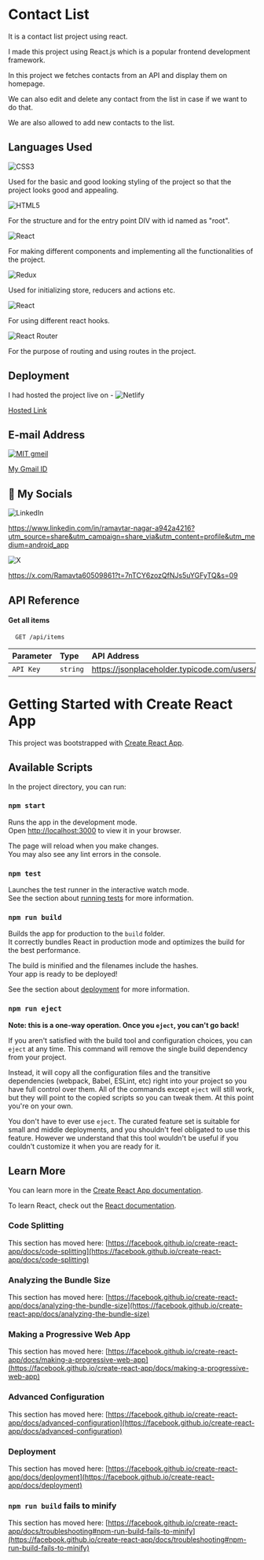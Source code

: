
# Contact List

It is a contact list project using react.

I made this project using React.js which is a popular frontend development framework.

In this project we fetches contacts from an API and display them on homepage.

We can also edit and delete any contact from the list in case if we want to do that.

We are also allowed to add new contacts to the list.
## Languages Used
![CSS3](https://img.shields.io/badge/css3-%231572B6.svg?style=for-the-badge&logo=css3&logoColor=white)

Used for the basic and good looking styling of the project so that the project looks good and appealing.

![HTML5](https://img.shields.io/badge/html5-%23E34F26.svg?style=for-the-badge&logo=html5&logoColor=white)

For the structure and for the entry point DIV with id named as "root".

![React](https://img.shields.io/badge/react-%2320232a.svg?style=for-the-badge&logo=react&logoColor=%2361DAFB)

For making different components and implementing all the functionalities of the project.

![Redux](https://img.shields.io/badge/redux-%23593d88.svg?style=for-the-badge&logo=redux&logoColor=white)

Used for initializing store, reducers and actions etc.

![React](https://img.shields.io/badge/hook-%2320232a.svg?style=for-the-badge&logo=react&logoColor=%2361DAFB)

For using different react hooks.

![React Router](https://img.shields.io/badge/React_Router-CA4245?style=for-the-badge&logo=react-router&logoColor=white)

For the purpose of routing and using routes in the project.
## Deployment

I had hosted the project live on -
![Netlify](https://img.shields.io/badge/netlify-%23000000.svg?style=for-the-badge&logo=netlify&logoColor=#00C7B7)

[Hosted Link](https://classy-gumption-7e45c3.netlify.app)


## E-mail Address

[![MIT gmeil](https://img.shields.io/badge/Gmail-D14836?style=for-the-badge&logo=gmail&logoColor=white)](https://choosealicense.com/licenses/mit/)

[My Gmail ID](ramavtarnagar13@gmail.com)





## 🔗 My Socials

![LinkedIn](https://img.shields.io/badge/linkedin-%230077B5.svg?style=for-the-badge&logo=linkedin&logoColor=white) 

https://www.linkedin.com/in/ramavtar-nagar-a942a4216?utm_source=share&utm_campaign=share_via&utm_content=profile&utm_medium=android_app

![X](https://img.shields.io/badge/X-%23000000.svg?style=for-the-badge&logo=X&logoColor=white)

https://x.com/Ramavta60509861?t=7nTCY6zozQfNJs5uYGFyTQ&s=09




## API Reference

#### Get all items

```http
  GET /api/items
```

| Parameter | Type     | API Address                |
| :-------- | :------- | :------------------------- |
| `API Key` | `string` | https://jsonplaceholder.typicode.com/users/ |




# Getting Started with Create React App

This project was bootstrapped with [Create React App](https://github.com/facebook/create-react-app).

## Available Scripts

In the project directory, you can run:

### `npm start`

Runs the app in the development mode.\
Open [http://localhost:3000](http://localhost:3000) to view it in your browser.

The page will reload when you make changes.\
You may also see any lint errors in the console.

### `npm test`

Launches the test runner in the interactive watch mode.\
See the section about [running tests](https://facebook.github.io/create-react-app/docs/running-tests) for more information.

### `npm run build`

Builds the app for production to the `build` folder.\
It correctly bundles React in production mode and optimizes the build for the best performance.

The build is minified and the filenames include the hashes.\
Your app is ready to be deployed!

See the section about [deployment](https://facebook.github.io/create-react-app/docs/deployment) for more information.

### `npm run eject`

**Note: this is a one-way operation. Once you `eject`, you can't go back!**

If you aren't satisfied with the build tool and configuration choices, you can `eject` at any time. This command will remove the single build dependency from your project.

Instead, it will copy all the configuration files and the transitive dependencies (webpack, Babel, ESLint, etc) right into your project so you have full control over them. All of the commands except `eject` will still work, but they will point to the copied scripts so you can tweak them. At this point you're on your own.

You don't have to ever use `eject`. The curated feature set is suitable for small and middle deployments, and you shouldn't feel obligated to use this feature. However we understand that this tool wouldn't be useful if you couldn't customize it when you are ready for it.

## Learn More

You can learn more in the [Create React App documentation](https://facebook.github.io/create-react-app/docs/getting-started).

To learn React, check out the [React documentation](https://reactjs.org/).

### Code Splitting

This section has moved here: [https://facebook.github.io/create-react-app/docs/code-splitting](https://facebook.github.io/create-react-app/docs/code-splitting)

### Analyzing the Bundle Size

This section has moved here: [https://facebook.github.io/create-react-app/docs/analyzing-the-bundle-size](https://facebook.github.io/create-react-app/docs/analyzing-the-bundle-size)

### Making a Progressive Web App

This section has moved here: [https://facebook.github.io/create-react-app/docs/making-a-progressive-web-app](https://facebook.github.io/create-react-app/docs/making-a-progressive-web-app)

### Advanced Configuration

This section has moved here: [https://facebook.github.io/create-react-app/docs/advanced-configuration](https://facebook.github.io/create-react-app/docs/advanced-configuration)

### Deployment

This section has moved here: [https://facebook.github.io/create-react-app/docs/deployment](https://facebook.github.io/create-react-app/docs/deployment)

### `npm run build` fails to minify

This section has moved here: [https://facebook.github.io/create-react-app/docs/troubleshooting#npm-run-build-fails-to-minify](https://facebook.github.io/create-react-app/docs/troubleshooting#npm-run-build-fails-to-minify)
